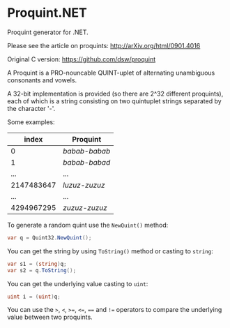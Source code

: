 # Proquint.NET
Proquint generator for .NET.

Please see the article on proquints: http://arXiv.org/html/0901.4016

Original C version: https://github.com/dsw/proquint

A Proquint is a PRO-nouncable QUINT-uplet of alternating unambiguous consonants and vowels.

A 32-bit implementation is provided (so there are 2^32 different proquints), each of which is a string consisting on two quintuplet strings separated by the character '-'.

Some examples:

| index | Proquint |
| ------- | ----------- |
| 0 | *babab-babab* |
| 1 | *babab-babad* |
| ... | ... |
| 2147483647 | *luzuz-zuzuz* |
| ... | ... |
| 4294967295 | *zuzuz-zuzuz* |

To generate a random quint use the `NewQuint()` method:

```c#
var q = Quint32.NewQuint();
```

You can get the string by using `ToString()` method or casting to `string`:
```c#
var s1 = (string)q;
var s2 = q.ToString();
```

You can get the underlying value casting to `uint`:
```c#
uint i = (uint)q;
```

You can use the `>`, `<`, `>=`, `<=`, `==` and `!=` operators to compare the underlying value between two proquints.


